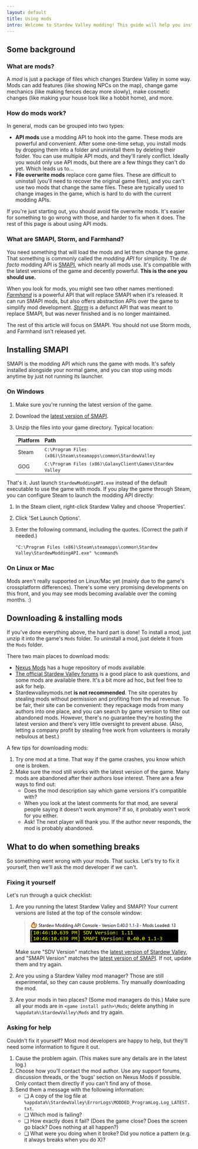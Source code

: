 ```yaml
---
layout: default
title: Using mods
intro: Welcome to Stardew Valley modding! This guide will help you install mods and troubleshoot problems.
---
```


## Some background

### What are mods?
A _mod_ is just a package of files which changes Stardew Valley in some way. Mods can add features
(like showing NPCs on the map), change game mechanics (like making fences decay more slowly), make
cosmetic changes (like making your house look like a hobbit home), and more.

### How do mods work?
In general, mods can be grouped into two types:

* **API mods** use a modding API to hook into the game. These mods are powerful and convenient.
  After some one-time setup, you install mods by dropping them into a folder and uninstall them by
  deleting their folder. You can use multiple API mods, and they'll rarely conflict. Ideally you
  would only use API mods, but there are a few things they can't do yet. Which leads us to...
* **File overwrite mods** replace core game files. These are difficult to uninstall (you'll need to
  recover the original game files), and you can't use two mods that change the same files. These
  are typically used to change images in the game, which is hard to do with the current modding
  APIs.

If you're just starting out, you should avoid file overwrite mods. It's easier for something to go
wrong with those, and harder to fix when it does. The rest of this page is about using API mods.

### What are SMAPI, Storm, and Farmhand?
You need something that will load the mods and let them change the game. That something is commonly
called the _modding API_ for simplicity. The _de facto_ modding API is [SMAPI](https://github.com/cjsu/SMAPI),
which nearly all mods use. It's compatible with the latest versions of the game and decently
powerful. **This is the one you should use.**

When you look for mods, you might see two other names mentioned: _[Farmhand](https://github.com/ClxS/Stardew-Farmhand)_
is a powerful API that will replace SMAPI when it's released. It can run SMAPI mods, but also
offers abstraction APIs over the game to simplify mod development. _[Storm](http://community.playstarbound.com/threads/storm-modding-api.108484/)_
is a defunct API that was meant to replace SMAPI, but was never finished and is no longer
maintained.

The rest of this article will focus on SMAPI. You should not use Storm mods, and Farmhand isn't
released yet.

## Installing SMAPI
SMAPI is the modding API which runs the game with mods. It's safely installed alongside your normal
game, and you can stop using mods anytime by just not running its launcher.

### On Windows
1. Make sure you're running the latest version of the game.
2. Download the [latest version of SMAPI](https://github.com/cjsu/SMAPI/releases).
3. Unzip the files into your game directory. Typical location:

   | Platform | Path  |
   |:-------- |:----- |
   | Steam    | `C:\Program Files (x86)\Steam\steamapps\common\StardewValley` |
   | GOG      | `C:\Program Files (x86)\GalaxyClient\Games\Stardew Valley` |

That's it. Just launch `StardewModdingAPI.exe` instead of the default executable to use the game
with mods. If you play the game through Steam, you can configure Steam to launch the modding API
directly:

1. In the Steam client, right-click Stardew Valley and choose 'Properties'.
2. Click 'Set Launch Options'.
3. Enter the following command, including the quotes. (Correct the path if needed.)

   ```
   "C:\Program Files (x86)\Steam\steamapps\common\Stardew Valley\StardewModdingAPI.exe" %command%
   ```

### On Linux or Mac
Mods aren't really supported on Linux/Mac yet (mainly due to the game's crossplatform differences).
There's some very promising developments on this front, and you may see mods becoming available
over the coming months. :)

## Downloading & installing mods
If you've done everything above, the hard part is done! To install a mod, just unzip it into the
game's `Mods` folder. To uninstall a mod, just delete it from the `Mods` folder.

There two main places to download mods:

* [Nexus Mods](https://nexusmods.com/stardewvalley) has a huge repository of mods available.
* [The official Stardew Valley forums](http://community.playstarbound.com/forums/mods.215/)
  is a good place to ask questions, and some mods are available there. It's a bit more ad hoc, but
  feel free to ask for help.
* Stardewvalleymods.net **is not recommended**. The site operates by stealing mods without
  permission and profiting from the ad revenue. To be fair, their site can be convenient: they
  repackage mods from many authors into one place, and you can search by game version to filter out
  abandoned mods. However, there's no guarantee they're hosting the latest version and there's very
  little oversight to prevent abuse. (Also, letting a company profit by stealing free work from
  volunteers is morally nebulous at best.)

A few tips for downloading mods:

1. Try one mod at a time. That way if the game crashes, you know which one is broken.
2. Make sure the mod still works with the latest version of the game. Many mods are abandoned after
   their authors lose interest. There are a few ways to find out:
   * Does the mod description say which game versions it's compatible with?
   * When you look at the latest comments for that mod, are several people saying it doesn't
     work anymore? If so, it probably won't work for you either.
   * Ask! The next player will thank you. If the author never responds, the mod is probably
     abandoned.

## What to do when something breaks
So something went wrong with your mods. That sucks. Let's try to fix it yourself, then we'll
ask the mod developer if we can't.

### Fixing it yourself
Let's run through a quick checklist:

1. Are you running the latest Stardew Valley and SMAPI? Your current versions are listed at the top
   of the console window:

   > ![](images/using-mods/smapi-versions.png)
   
   Make sure "SDV Version" matches the [latest version of Stardew Valley](http://stardewvalleywiki.com/Version_History),
   and "SMAPI Version" matches the [latest version of SMAPI](https://github.com/cjsu/SMAPI/releases).
   If not, update them and try again.

2. Are you using a Stardew Valley mod manager? Those are still experimental, so they can cause
   problems. Try manually downloading the mod.

3. Are your mods in two places? (Some mod managers do this.) Make sure all your mods are in
   `<game install path>\Mods`; delete anything in `%appdata%\StardewValley\Mods` and try again.

### Asking for help
Couldn't fix it yourself? Most mod developers are happy to help, but they'll need some information
to figure it out.

1. Cause the problem again. (This makes sure any details are in the latest log.)
3. Choose how you'll contact the mod author. Use any support forums, discussion threads, or the 'bugs' section on
   Nexus Mods if possible. Only contact them directly if you can't find any of those.
4. Send them a message with the following information:
   * ❑ A copy of the log file at `%appdata%\StardewValley\ErrorLogs\MODDED_ProgramLog.Log_LATEST.txt`.
   * ❑ Which mod is failing?
   * ❑ How exactly does it fail? (Does the game close? Does the screen go black? Does nothing at
        all happen?)
   * ❑ What were you doing when it broke? Did you notice a pattern (e.g. it always breaks when you
        do X)?
